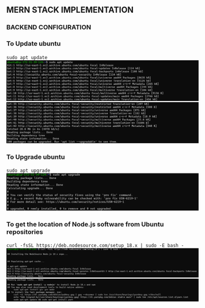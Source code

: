 ## MERN STACK IMPLEMENTATION

### BACKEND CONFIGURATION
### To Update ubuntu
`sudo apt update`
![Apache Status3](./images/Apache-Status3-1.PNG)
![Apache Status3](./images/Apache-Status3-2.PNG)

### To Upgrade ubuntu
`sudo apt upgrade`
![Apache Status3](./images/Apache-Status3-3.PNG)

### To get the location of Node.js software from Ubuntu repositories
`curl -fsSL https://deb.nodesource.com/setup_18.x | sudo -E bash -`
![Apache Status3](./images/Apache-Status3-4.PNG)
![Apache Status3](./images/Apache-Status3-5.PNG)


